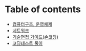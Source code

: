 # Table of contents

* [컴퓨터구조, 운영체제](computer_science.md)
* [네트워크](network.md)
* [기술면접 가이드(손코딩)](interview.md)
* [코딩테스트 풀이](coding-test.md)
